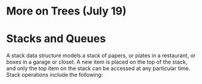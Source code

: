 More on Trees (July 19)
===

Stacks and Queues
==
A stack data structure models a stack of papers, or plates in a restaurant, or boxes in a garage or closet. A new item is placed on the top of the stack, and only the top item on the stack can be accessed at any particular time. Stack operations include the following:

